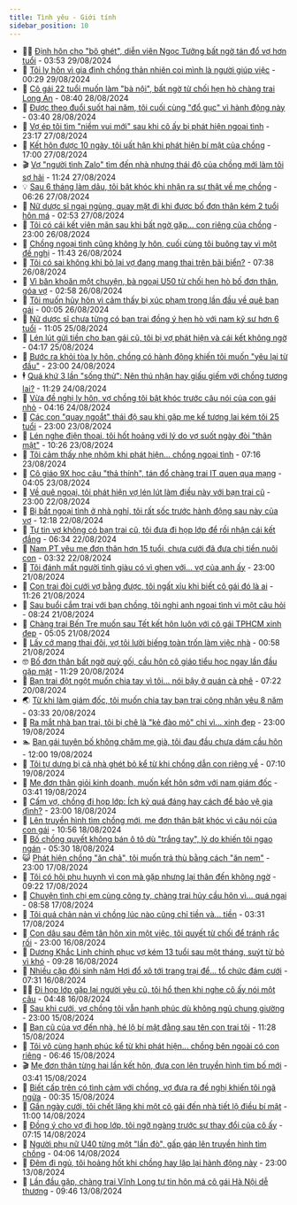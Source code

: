 ```yaml
---
title: Tình yêu - Giới tính
sidebar_position: 10
---
```


<!-- dantri-tinh-yeu-gioi-tinh:START -->
- 👨‍🏫 [Định hôn cho &quot;bõ ghét&quot;, diễn viên Ngọc Tưởng bất ngờ tán đổ vợ hơn tuổi](https://dantri.com.vn/tinh-yeu-gioi-tinh/dinh-hon-cho-bo-ghet-dien-vien-ngoc-tuong-bat-ngo-tan-do-vo-hon-tuoi-20240829091305310.htm) - 03:53 29/08/2024
- 🦣 [Tôi ly hôn vì gia đình chồng thản nhiên coi mình là người giúp việc](https://dantri.com.vn/tinh-yeu-gioi-tinh/toi-ly-hon-vi-gia-dinh-chong-than-nhien-coi-minh-la-nguoi-giup-viec-20240826102640585.htm) - 00:29 29/08/2024
- 🔭 [Cô gái 22 tuổi muốn làm &quot;bà nội&quot;, bất ngờ từ chối hẹn hò chàng trai Long An](https://dantri.com.vn/tinh-yeu-gioi-tinh/co-gai-22-tuoi-muon-lam-ba-noi-bat-ngo-tu-choi-hen-ho-chang-trai-long-an-20240828105255388.htm) - 08:40 28/08/2024
- 🧐 [Được theo đuổi suốt hai năm, tôi cuối cùng &quot;đổ gục&quot; vì hành động này](https://dantri.com.vn/tinh-yeu-gioi-tinh/duoc-theo-duoi-suot-hai-nam-toi-cuoi-cung-do-guc-vi-hanh-dong-nay-20240827175540061.htm) - 03:40 28/08/2024
- 🫶 [Vợ ép tôi tìm &quot;niềm vui mới&quot; sau khi cô ấy bị phát hiện ngoại tình](https://dantri.com.vn/tinh-yeu-gioi-tinh/vo-ep-toi-tim-niem-vui-moi-sau-khi-co-ay-bi-phat-hien-ngoai-tinh-20240825174108242.htm) - 23:17 27/08/2024
- 💃 [Kết hôn được 10 ngày, tôi uất hận khi phát hiện bí mật của chồng](https://dantri.com.vn/tinh-yeu-gioi-tinh/ket-hon-duoc-10-ngay-toi-uat-han-khi-phat-hien-bi-mat-cua-chong-20240824154341016.htm) - 17:00 27/08/2024
- 🎬 [Vợ &quot;người tình Zalo&quot; tìm đến nhà nhưng thái độ của chồng mới làm tôi sợ hãi](https://dantri.com.vn/tinh-yeu-gioi-tinh/vo-nguoi-tinh-zalo-tim-den-nha-nhung-thai-do-cua-chong-moi-lam-toi-so-hai-20240827112035490.htm) - 11:24 27/08/2024
- 💡 [Sau 6 tháng làm dâu, tôi bật khóc khi nhận ra sự thật về mẹ chồng](https://dantri.com.vn/tinh-yeu-gioi-tinh/sau-6-thang-lam-dau-toi-bat-khoc-khi-nhan-ra-su-that-ve-me-chong-20240827121533288.htm) - 06:26 27/08/2024
- 🙉 [Nữ dược sĩ ngại ngùng, quay mặt đi khi được bố đơn thân kém 2 tuổi hôn má](https://dantri.com.vn/tinh-yeu-gioi-tinh/nu-duoc-si-ngai-ngung-quay-mat-di-khi-duoc-bo-don-than-kem-2-tuoi-hon-ma-20240827065635863.htm) - 02:53 27/08/2024
- 🚦 [Tôi có cái kết viên mãn sau khi bất ngờ gặp... con riêng của chồng](https://dantri.com.vn/tinh-yeu-gioi-tinh/toi-co-cai-ket-vien-man-sau-khi-bat-ngo-gap-con-rieng-cua-chong-20240826122105941.htm) - 23:00 26/08/2024
- 🥸 [Chồng ngoại tình cũng không ly hôn, cuối cùng tôi buông tay vì một đề nghị](https://dantri.com.vn/tinh-yeu-gioi-tinh/chong-ngoai-tinh-cung-khong-ly-hon-cuoi-cung-toi-buong-tay-vi-mot-de-nghi-20240826101825138.htm) - 11:43 26/08/2024
- 🤡 [Tôi có sai không khi bỏ lại vợ đang mang thai trên bãi biển?](https://dantri.com.vn/tinh-yeu-gioi-tinh/toi-co-sai-khong-khi-bo-lai-vo-dang-mang-thai-tren-bai-bien-20240825181538681.htm) - 07:38 26/08/2024
- 🦩 [Vì băn khoăn một chuyện, bà ngoại U50 từ chối hẹn hò bố đơn thân, góa vợ](https://dantri.com.vn/tinh-yeu-gioi-tinh/vi-ban-khoan-mot-chuyen-ba-ngoai-u50-tu-choi-hen-ho-bo-don-than-goa-vo-20240826095206333.htm) - 02:58 26/08/2024
- 🤡 [Tôi muốn hủy hôn vì cảm thấy bị xúc phạm trong lần đầu về quê bạn gái](https://dantri.com.vn/tinh-yeu-gioi-tinh/toi-muon-huy-hon-vi-cam-thay-bi-xuc-pham-trong-lan-dau-ve-que-ban-gai-20240822170832232.htm) - 00:05 26/08/2024
- 🌊 [Nữ dược sĩ chưa từng có bạn trai đồng ý hẹn hò với nam kỹ sư hơn 6 tuổi](https://dantri.com.vn/tinh-yeu-gioi-tinh/nu-duoc-si-chua-tung-co-ban-trai-dong-y-hen-ho-voi-nam-ky-su-hon-6-tuoi-20240825100349046.htm) - 11:05 25/08/2024
- 🐘 [Lén lút gửi tiền cho bạn gái cũ, tôi bị vợ phát hiện và cái kết không ngờ](https://dantri.com.vn/tinh-yeu-gioi-tinh/len-lut-gui-tien-cho-ban-gai-cu-toi-bi-vo-phat-hien-va-cai-ket-khong-ngo-20240824103456111.htm) - 04:17 25/08/2024
- 🚀 [Bước ra khỏi tòa ly hôn, chồng có hành động khiến tôi muốn &quot;yêu lại từ đầu&quot;](https://dantri.com.vn/tinh-yeu-gioi-tinh/buoc-ra-khoi-toa-ly-hon-chong-co-hanh-dong-khien-toi-muon-yeu-lai-tu-dau-20240824232946169.htm) - 23:00 24/08/2024
- 🕴 [Quá khứ 3 lần &quot;sống thử&quot;: Nên thú nhận hay giấu giếm với chồng tương lai?](https://dantri.com.vn/tinh-yeu-gioi-tinh/qua-khu-3-lan-song-thu-nen-thu-nhan-hay-giau-giem-voi-chong-tuong-lai-20240814095222737.htm) - 11:29 24/08/2024
- 🚀 [Vừa đề nghị ly hôn, vợ chồng tôi bật khóc trước câu nói của con gái nhỏ](https://dantri.com.vn/tinh-yeu-gioi-tinh/vua-de-nghi-ly-hon-vo-chong-toi-bat-khoc-truoc-cau-noi-cua-con-gai-nho-20240823155827877.htm) - 04:16 24/08/2024
- 👺 [Các con &quot;quay ngoắt&quot; thái độ sau khi gặp mẹ kế tương lai kém tôi 25 tuổi](https://dantri.com.vn/tinh-yeu-gioi-tinh/cac-con-quay-ngoat-thai-do-sau-khi-gap-me-ke-tuong-lai-kem-toi-25-tuoi-20240823103537896.htm) - 23:00 23/08/2024
- 💄 [Lén nghe điện thoại, tôi hốt hoảng với lý do vợ suốt ngày đòi &quot;thân mật&quot;](https://dantri.com.vn/tinh-yeu-gioi-tinh/len-nghe-dien-thoai-toi-hot-hoang-voi-ly-do-vo-suot-ngay-doi-than-mat-20240823172518774.htm) - 10:26 23/08/2024
- 🌊 [Tôi cảm thấy nhẹ nhõm khi phát hiện... chồng ngoại tình](https://dantri.com.vn/tinh-yeu-gioi-tinh/toi-cam-thay-nhe-nhom-khi-phat-hien-chong-ngoai-tinh-20240820234736493.htm) - 07:16 23/08/2024
- 🚦 [Cô giáo 9X học câu &quot;thả thính&quot;, tán đổ chàng trai IT quen qua mạng](https://dantri.com.vn/tinh-yeu-gioi-tinh/co-giao-9x-hoc-cau-tha-thinh-tan-do-chang-trai-it-quen-qua-mang-20240823102357515.htm) - 04:05 23/08/2024
- 👹 [Về quê ngoại, tôi phát hiện vợ lén lút làm điều này với bạn trai cũ](https://dantri.com.vn/tinh-yeu-gioi-tinh/ve-que-ngoai-toi-phat-hien-vo-len-lut-lam-dieu-nay-voi-ban-trai-cu-20240820093931599.htm) - 23:00 22/08/2024
- 🚀 [Bị bắt ngoại tình ở nhà nghỉ, tôi rất sốc trước hành động sau này của vợ](https://dantri.com.vn/tinh-yeu-gioi-tinh/bi-bat-ngoai-tinh-o-nha-nghi-toi-rat-soc-truoc-hanh-dong-sau-nay-cua-vo-20240822191718274.htm) - 12:18 22/08/2024
- 🌁 [Tự tin vợ không có bạn trai cũ, tôi đưa đi họp lớp để rồi nhận cái kết đắng](https://dantri.com.vn/tinh-yeu-gioi-tinh/tu-tin-vo-khong-co-ban-trai-cu-toi-dua-di-hop-lop-de-roi-nhan-cai-ket-dang-20240822120442790.htm) - 06:34 22/08/2024
- 🧰 [Nam PT yêu mẹ đơn thân hơn 15 tuổi, chưa cưới đã đưa chị tiền nuôi con](https://dantri.com.vn/tinh-yeu-gioi-tinh/nam-pt-yeu-me-don-than-hon-15-tuoi-chua-cuoi-da-dua-chi-tien-nuoi-con-20240822092302336.htm) - 03:32 22/08/2024
- 🦅 [Tôi đánh mất người tình giàu có vì ghen với... vợ của anh ấy](https://dantri.com.vn/tinh-yeu-gioi-tinh/toi-danh-mat-nguoi-tinh-giau-co-vi-ghen-voi-vo-cua-anh-ay-20240821115157268.htm) - 23:00 21/08/2024
- 🌈 [Con trai đòi cưới vợ bằng được, tôi ngất xỉu khi biết cô gái đó là ai](https://dantri.com.vn/tinh-yeu-gioi-tinh/con-trai-doi-cuoi-vo-bang-duoc-toi-ngat-xiu-khi-biet-co-gai-do-la-ai-20240821170320156.htm) - 11:26 21/08/2024
- 🌋 [Sau buổi cắm trại với bạn chồng, tôi nghi anh ngoại tình vì một câu hỏi](https://dantri.com.vn/tinh-yeu-gioi-tinh/sau-buoi-cam-trai-voi-ban-chong-toi-nghi-anh-ngoai-tinh-vi-mot-cau-hoi-20240817215838533.htm) - 08:24 21/08/2024
- 👺 [Chàng trai Bến Tre muốn sau Tết kết hôn luôn với cô gái TPHCM xinh đẹp](https://dantri.com.vn/tinh-yeu-gioi-tinh/chang-trai-ben-tre-muon-sau-tet-ket-hon-luon-voi-co-gai-tphcm-xinh-dep-20240821100319660.htm) - 05:05 21/08/2024
- 🎃 [Lấy cớ mang thai đôi, vợ tôi lười biếng toàn trốn làm việc nhà](https://dantri.com.vn/tinh-yeu-gioi-tinh/lay-co-mang-thai-doi-vo-toi-luoi-bieng-toan-tron-lam-viec-nha-20240813112000971.htm) - 00:58 21/08/2024
- 🤓 [Bố đơn thân bất ngờ quỳ gối, cầu hôn cô giáo tiểu học ngay lần đầu gặp mặt](https://dantri.com.vn/tinh-yeu-gioi-tinh/bo-don-than-bat-ngo-quy-goi-cau-hon-co-giao-tieu-hoc-ngay-lan-dau-gap-mat-20240820112906805.htm) - 11:29 20/08/2024
- 🤠 [Bạn trai đột ngột muốn chia tay vì tôi… nói bậy ở quán cà phê](https://dantri.com.vn/tinh-yeu-gioi-tinh/ban-trai-dot-ngot-muon-chia-tay-vi-toi-noi-bay-o-quan-ca-phe-20240819153045704.htm) - 07:22 20/08/2024
- 🌏 [Từ khi làm giám đốc, tôi muốn chia tay bạn trai công nhân yêu 8 năm](https://dantri.com.vn/tinh-yeu-gioi-tinh/tu-khi-lam-giam-doc-toi-muon-chia-tay-ban-trai-cong-nhan-yeu-8-nam-20240816010236814.htm) - 03:33 20/08/2024
- 🚀 [Ra mắt nhà bạn trai, tôi bị chê là &quot;kẻ đào mỏ&quot; chỉ vì... xinh đẹp](https://dantri.com.vn/tinh-yeu-gioi-tinh/ra-mat-nha-ban-trai-toi-bi-che-la-ke-dao-mo-chi-vi-xinh-dep-20240813210748162.htm) - 23:00 19/08/2024
- 🏊 [Bạn gái tuyên bố không chăm mẹ già, tôi đau đầu chưa dám cầu hôn](https://dantri.com.vn/tinh-yeu-gioi-tinh/ban-gai-tuyen-bo-khong-cham-me-gia-toi-dau-dau-chua-dam-cau-hon-20240819145841628.htm) - 12:00 19/08/2024
- 🦒 [Tôi tự dưng bị cả nhà ghét bỏ kể từ khi chồng dẫn con riêng về](https://dantri.com.vn/tinh-yeu-gioi-tinh/toi-tu-dung-bi-ca-nha-ghet-bo-ke-tu-khi-chong-dan-con-rieng-ve-20240819133315225.htm) - 07:10 19/08/2024
- 💂 [Mẹ đơn thân giỏi kinh doanh, muốn kết hôn sớm với nam giám đốc](https://dantri.com.vn/tinh-yeu-gioi-tinh/me-don-than-gioi-kinh-doanh-muon-ket-hon-som-voi-nam-giam-doc-20240819091153082.htm) - 03:41 19/08/2024
- 💫 [Cấm vợ, chồng đi họp lớp: Ích kỷ quá đáng hay cách để bảo vệ gia đình?](https://dantri.com.vn/tinh-yeu-gioi-tinh/cam-vo-chong-di-hop-lop-ich-ky-qua-dang-hay-cach-de-bao-ve-gia-dinh-20240817012223557.htm) - 23:00 18/08/2024
- 🧠 [Lên truyền hình tìm chồng mới, mẹ đơn thân bật khóc vì câu nói của con gái](https://dantri.com.vn/tinh-yeu-gioi-tinh/len-truyen-hinh-tim-chong-moi-me-don-than-bat-khoc-vi-cau-noi-cua-con-gai-20240818085009984.htm) - 10:56 18/08/2024
- 🎡 [Bố chồng quyết không bán ô tô dù &quot;trắng tay&quot;, lý do khiến tôi ngao ngán](https://dantri.com.vn/tinh-yeu-gioi-tinh/bo-chong-quyet-khong-ban-o-to-du-trang-tay-ly-do-khien-toi-ngao-ngan-20240815095803231.htm) - 05:30 18/08/2024
- 😺 [Phát hiện chồng &quot;ăn chả&quot;, tôi muốn trả thù bằng cách &quot;ăn nem&quot;](https://dantri.com.vn/tinh-yeu-gioi-tinh/phat-hien-chong-an-cha-toi-muon-tra-thu-bang-cach-an-nem-20240817161108231.htm) - 23:00 17/08/2024
- 🥰 [Tôi có hội phụ huynh vì con mà gặp nhưng lại thân đến không ngờ](https://dantri.com.vn/tinh-yeu-gioi-tinh/toi-co-hoi-phu-huynh-vi-con-ma-gap-nhung-lai-than-den-khong-ngo-20240816234948603.htm) - 09:22 17/08/2024
- 🐲 [Chuyện tình chị em cùng công ty, chàng trai hủy cầu hôn vì... quá ngại](https://dantri.com.vn/tinh-yeu-gioi-tinh/chuyen-tinh-chi-em-cung-cong-ty-chang-trai-huy-cau-hon-vi-qua-ngai-20240817094039930.htm) - 08:58 17/08/2024
- 🌝 [Tôi quá chản nản vì chồng lúc nào cũng chỉ tiền và... tiền](https://dantri.com.vn/tinh-yeu-gioi-tinh/toi-qua-chan-nan-vi-chong-luc-nao-cung-chi-tien-va-tien-20240813140352149.htm) - 03:31 17/08/2024
- 🐲 [Con dâu sau đêm tân hôn xin một việc, tôi quyết từ chối để tránh rắc rối](https://dantri.com.vn/tinh-yeu-gioi-tinh/con-dau-sau-dem-tan-hon-xin-mot-viec-toi-quyet-tu-choi-de-tranh-rac-roi-20240813104544193.htm) - 23:00 16/08/2024
- 📝 [Dương Khắc Linh chinh phục vợ kém 13 tuổi sau một tháng, suýt từ bỏ vì khó](https://dantri.com.vn/tinh-yeu-gioi-tinh/duong-khac-linh-chinh-phuc-vo-kem-13-tuoi-sau-mot-thang-suyt-tu-bo-vi-kho-20240816114440297.htm) - 09:28 16/08/2024
- 🦏 [Nhiều cặp đôi sinh năm Hợi đổ xô tới trang trại để... tổ chức đám cưới](https://dantri.com.vn/tinh-yeu-gioi-tinh/nhieu-cap-doi-sinh-nam-hoi-do-xo-toi-trang-trai-de-to-chuc-dam-cuoi-20240815174540448.htm) - 07:31 16/08/2024
- 🧑‍🏫 [Đi họp lớp gặp lại người yêu cũ, tôi hổ thẹn khi nghe cô ấy nói một câu](https://dantri.com.vn/tinh-yeu-gioi-tinh/di-hop-lop-gap-lai-nguoi-yeu-cu-toi-ho-then-khi-nghe-co-ay-noi-mot-cau-20240816091900520.htm) - 04:48 16/08/2024
- 🦍 [Sau khi cưới, vợ chồng tôi vẫn hạnh phúc dù không ngủ chung giường](https://dantri.com.vn/tinh-yeu-gioi-tinh/sau-khi-cuoi-vo-chong-toi-van-hanh-phuc-du-khong-ngu-chung-giuong-20240816020427010.htm) - 23:00 15/08/2024
- 🌋 [Bạn cũ của vợ đến nhà, hé lộ bí mật đằng sau tên con trai tôi](https://dantri.com.vn/tinh-yeu-gioi-tinh/ban-cu-cua-vo-den-nha-he-lo-bi-mat-dang-sau-ten-con-trai-toi-20240815100714998.htm) - 11:28 15/08/2024
- 💯 [Tôi vô cùng hạnh phúc kể từ khi phát hiện... chồng bên ngoài có con riêng](https://dantri.com.vn/tinh-yeu-gioi-tinh/toi-vo-cung-hanh-phuc-ke-tu-khi-phat-hien-chong-ben-ngoai-co-con-rieng-20240815122153742.htm) - 06:46 15/08/2024
- 🎬 [Mẹ đơn thân từng hai lần kết hôn, đưa con lên truyền hình tìm bố mới](https://dantri.com.vn/tinh-yeu-gioi-tinh/me-don-than-tung-hai-lan-ket-hon-dua-con-len-truyen-hinh-tim-bo-moi-20240815075430662.htm) - 03:41 15/08/2024
- 📝 [Biết cấp trên có tình cảm với chồng, vợ đưa ra đề nghị khiến tôi ngã ngửa](https://dantri.com.vn/tinh-yeu-gioi-tinh/biet-cap-tren-co-tinh-cam-voi-chong-vo-dua-ra-de-nghi-khien-toi-nga-ngua-20240810004707836.htm) - 00:35 15/08/2024
- 🧐 [Gần ngày cưới, tôi chết lặng khi một cô gái đến nhà tiết lộ điều bí mật](https://dantri.com.vn/tinh-yeu-gioi-tinh/gan-ngay-cuoi-toi-chet-lang-khi-mot-co-gai-den-nha-tiet-lo-dieu-bi-mat-20240814153318467.htm) - 11:00 14/08/2024
- 🤠 [Đồng ý cho vợ đi họp lớp, tôi ngỡ ngàng trước sự thay đổi của cô ấy](https://dantri.com.vn/tinh-yeu-gioi-tinh/dong-y-cho-vo-di-hop-lop-toi-ngo-ngang-truoc-su-thay-doi-cua-co-ay-20240813092547099.htm) - 07:15 14/08/2024
- 💼 [Người phụ nữ U40 từng một &quot;lần đò&quot;, gấp gáp lên truyền hình tìm chồng](https://dantri.com.vn/tinh-yeu-gioi-tinh/nguoi-phu-nu-u40-tung-mot-lan-do-gap-gap-len-truyen-hinh-tim-chong-20240814074434990.htm) - 04:06 14/08/2024
- 💪 [Đêm đi ngủ, tôi hoảng hốt khi chồng hay lặp lại hành động này](https://dantri.com.vn/tinh-yeu-gioi-tinh/dem-di-ngu-toi-hoang-hot-khi-chong-hay-lap-lai-hanh-dong-nay-20240814023757774.htm) - 23:00 13/08/2024
- 💂 [Lần đầu gặp, chàng trai Vĩnh Long tự tin hôn má cô gái Hà Nội dễ thương](https://dantri.com.vn/tinh-yeu-gioi-tinh/lan-dau-gap-chang-trai-vinh-long-tu-tin-hon-ma-co-gai-ha-noi-de-thuong-20240813120046749.htm) - 09:46 13/08/2024<!-- dantri-tinh-yeu-gioi-tinh:END -->
